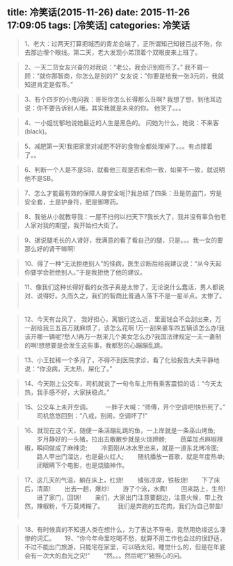 title: 冷笑话(2015-11-26)
date: 2015-11-26 17:09:05
tags: [冷笑话]
categories: 冷笑话
---
>1、老大：过两天打算把城西的青龙会端了，正所谓知己知彼百战不殆，你去那边埋个眼线。第二天，老大发现小弟顶着个双眼皮来上班了。

>2、一天二货女友兴奋的对我说：“老公，我会识别假币了。”
>我不屑一顾：“就你那智商，你怎么是别的?”
>女友说：“你要是给我一张3元的，我就知道肯定是假币。”

>3、有个四岁的小鬼问我：哥哥你怎么长得那么丑啊?
>我想了想，到他耳边说：你不要告诉别人哦。其实我就是未来的你。
>他哭了。。。
　　
　　

>4、一小姐忧郁地说她最近的人生是黑色的。 问她为什么，她说：不来客(black)。
　　

>5、减肥第一天!我把家里对减肥不好的食物全都处理掉了。。。有点撑着了。。
　　
<!--more-->
>6、判断一个人是不是SB，就看他三观是否和你一致，如果不一致，就说明他不是SB。

>7、怎么才能最有效的保障人身安全呢|?我总结了四条：丑是防盗门，穷是安全套，土是护身符，肥是御寒药。
　　

>8、我爸从小就教导我：一屋不扫何以扫天下?我长大了，我并没有辜负他老人家对我的期望，我开始扫大街了。
　　

>9、据说腿毛长的人肾好，我满意的看了看自己的腿，只是。。。我一女的要那么好的肾干嘛啊!
　　

>10、得了一种“无法拒绝别人”的怪病，医生诊断后给我建议说：“从今天起你要学会拒绝别人。”于是我拒绝了他的建议。
　　

>11、像我们这种长得好看的女孩子真是太惨了，无论说什么蠢话，男人都说对、说得好。久而久之，我们的智商比普通人落下不是一星半点。太惨了。
　　

>12、今天有台风了， 我好担心，离银行这么近，里面钱会不会刮出来，万一刮给我三五百万就麻烦了，该怎么花啊 !万一刮来豪车四五辆该怎么办!我该开哪一辆呢?愁人!再万一刮来几个美女怎么办?我国法律规定一夫一妻制的啊!想想要是会发生这些事，我都愁的心蹦蹦乱跳。
　

>13、小王拉稀一个多月了，不得不到医院求诊，看了化验报告大夫平静地说：“你没病，天太热，屎化了。”
　　

>14、今天刚上公交车，司机就说了一句令车上所有乘客震惊的话：“今天太热，我手感不好，大家扶稳点。”
　　

>15、公交车上未开空调。
　　一胖子大喊：“师傅，开个空调吧!快热死了。”
　　司机悠悠回到：“八戒，别闹，空调坏了!”
　　

>16、就现在这个天，随便一条活蹦乱跳的鱼，一上岸就是一条巫山烤鱼;
　　岁月静好的一头猪，拉出去散散步就是火烧蹄髈;
　　蔬菜加点麻椒辣椒，瞬间做成了麻辣烫;
　　冷面刚从冰水里出来，就是一道东北烤冷面;
　　路人甲出门溜达，也是最火红人;
　　随机播放一首歌，就是年度热单;
　　闭眼睛下个电影，也是烧脑神作。
　　

>17、这几天的气温，躺在床上，红烧!
　　铺张凉席，铁板烧!
　　下了床后，清蒸!
　　出去一趟，爆炒!
　　游了个泳，水煮!
　　回来路上，生煎!
　　进了家门，回锅!
　　亲们，大家出门注意要翻边，注意火候，带上孜然，辣椒粉，千万莫烤糊了。
　　我们是奔跑的五花肉，我们为自己带盐!
　　

>18、有时候真的不知道人类在想什么，为了表达不导电，竟然用绝缘这么凄惨的词汇。
　
>19、“你今年命里吃喝不愁，就算不用工作也会过的很舒适，不过不能出门旅游，只能宅在家里，可以晒太阳，睡觉什么的，但是在年底会有一次大的血光之灾!”
　　“然。。。然后呢?”猪担心的问。
